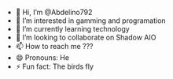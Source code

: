 - 👋 Hi, I’m @Abdelino792
- 👀 I’m interested in gamming and programation
- 🌱 I’m currently learning technology
- 💞️ I’m looking to collaborate on Shadow AIO
- 📫 How to reach me ???
- 😄 Pronouns: He
- ⚡ Fun fact: The birds fly

<!---
Abdelino792/Abdelino792 is a ✨ special ✨ repository because its `README.md` (this file) appears on your GitHub profile.
You can click the Preview link to take a look at your changes.
--->
